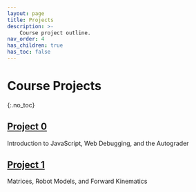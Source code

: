 ```yaml
---
layout: page
title: Projects
description: >-
    Course project outline.
nav_order: 4
has_children: true
has_toc: false
---
```


# Course Projects
{:.no_toc}

<!-- ## Table of contents
{: .no_toc .text-delta }

1. TOC
{:toc}

--- -->


## [Project 0](/CSCI5551-Fall23-S2/projects/project0/)

Introduction to JavaScript, Web Debugging, and the Autograder

## [Project 1](/CSCI5551-Fall23-S2/projects/project1/)

Matrices, Robot Models, and Forward Kinematics

<!-- ## [Project 2](/CSCI5551-Fall23-S2/projects/project2/)

Classification using Fully-connected and Convolutional Neural Networks

## [Project 3](/CSCI5551-Fall23-S2/projects/project3/)

Detection using Convolutional Neural Networks

## [Project 4](/CSCI5551-Fall23-S2/projects/project4/)

State Estimation with Deep Learning -->

<!-- ## Final Project

Published paper review, presentation, reproduction, extension and report -->

